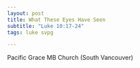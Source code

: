 ```yaml
---
layout: post
title: What These Eyes Have Seen
subtitle: "Luke 10:17-24"
tags: luke svpg

---
```

Pacific Grace MB Church (South Vancouver)
